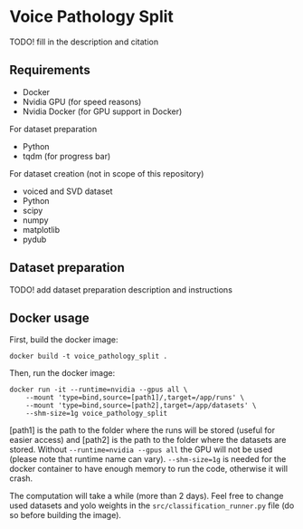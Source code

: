 # Voice Pathology Split

TODO! fill in the description and citation

## Requirements

- Docker
- Nvidia GPU (for speed reasons)
- Nvidia Docker (for GPU support in Docker)

For dataset preparation
- Python
- tqdm (for progress bar)

For dataset creation (not in scope of this repository)
- voiced and SVD dataset
- Python
- scipy
- numpy
- matplotlib
- pydub

## Dataset preparation

TODO! add dataset preparation description and instructions

## Docker usage

First, build the docker image:

```docker build -t voice_pathology_split .```

Then, run the docker image:

```
docker run -it --runtime=nvidia --gpus all \
    --mount 'type=bind,source=[path1]/,target=/app/runs' \
    --mount 'type=bind,source=[path2],target=/app/datasets' \
    --shm-size=1g voice_pathology_split
```

[path1] is the path to the folder where the runs will be stored (useful for easier access) and [path2] is the path to the folder where the datasets are stored. Without ```--runtime=nvidia --gpus all``` the GPU will not be used (please note that runtime name can vary). ```--shm-size=1g``` is needed for the docker container to have enough memory to run the code, otherwise it will crash.

The computation will take a while (more than 2 days). Feel free to change used datasets and yolo weights in the ```src/classification_runner.py``` file (do so before building the image).
